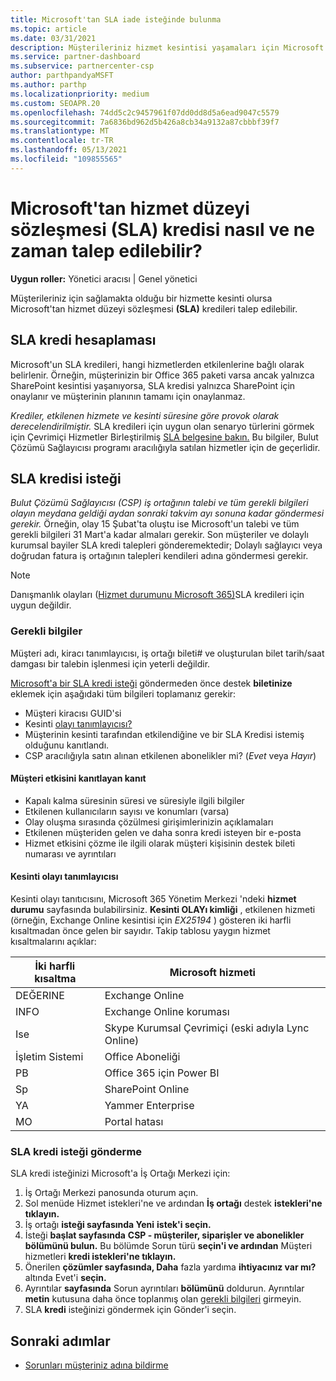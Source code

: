 ```yaml
---
title: Microsoft'tan SLA iade isteğinde bulunma
ms.topic: article
ms.date: 03/31/2021
description: Müşterileriniz hizmet kesintisi yaşamaları için Microsoft'tan hizmet düzeyi sözleşmesi (SLA) kredisi talep etmek için avantajları, kısıtlamaları ve yordamları öğrenin.
ms.service: partner-dashboard
ms.subservice: partnercenter-csp
author: parthpandyaMSFT
ms.author: parthp
ms.localizationpriority: medium
ms.custom: SEOAPR.20
ms.openlocfilehash: 74dd5c2c9457961f07dd0dd8d5a6ead9047c5579
ms.sourcegitcommit: 7a6836bd962d5b426a8cb34a9132a87cbbbf39f7
ms.translationtype: MT
ms.contentlocale: tr-TR
ms.lasthandoff: 05/13/2021
ms.locfileid: "109855565"
---
```

# <a name="how-and-when-to-request-a-service-level-agreement-sla-credit-from-microsoft"></a>Microsoft'tan hizmet düzeyi sözleşmesi (SLA) kredisi nasıl ve ne zaman talep edilebilir?

**Uygun roller:** Yönetici aracısı | Genel yönetici

Müşterileriniz için sağlamakta olduğu bir hizmette kesinti olursa Microsoft'tan hizmet düzeyi sözleşmesi **(SLA)** kredileri talep edilebilir.

## <a name="sla-credit-calculation"></a>SLA kredi hesaplaması

Microsoft'un SLA kredileri, hangi hizmetlerden etkilenlerine bağlı olarak belirlenir. Örneğin, müşterinizin bir Office 365 paketi varsa ancak yalnızca SharePoint kesintisi yaşanıyorsa, SLA kredisi yalnızca SharePoint için onaylanır ve müşterinin planının tamamı için onaylanmaz.

*Krediler, etkilenen hizmete ve kesinti süresine göre provok olarak derecelendirilmiştir.* SLA kredileri için uygun olan senaryo türlerini görmek için Çevrimiçi Hizmetler Birleştirilmiş [SLA belgesine bakın.](http://www.microsoftvolumelicensing.com/DocumentSearch.aspx?Mode=3&DocumentTypeId=37) Bu bilgiler, Bulut Çözümü Sağlayıcısı programı aracılığıyla satılan hizmetler için de geçerlidir.


## <a name="request-an-sla-credit"></a>SLA kredisi isteği

*Bulut Çözümü Sağlayıcısı (CSP) iş ortağının talebi ve tüm gerekli bilgileri olayın meydana geldiği aydan sonraki takvim ayı sonuna kadar göndermesi gerekir.* Örneğin, olay 15 Şubat'ta oluştu ise Microsoft'un talebi ve tüm gerekli bilgileri 31 Mart'a kadar almaları gerekir. Son müşteriler ve dolaylı kurumsal bayiler SLA kredi talepleri gönderemektedir; Dolaylı sağlayıcı veya doğrudan fatura iş ortağının talepleri kendileri adına göndermesi gerekir.

>[!NOTE]
>Danışmanlık olayları ([Hizmet durumunu Microsoft 365)](https://docs.microsoft.com/microsoft-365/enterprise/view-service-health?&preserve-view=trueo365-worldwide#incidents-and-advisories)SLA kredileri için uygun değildir.

### <a name="required-information"></a>Gerekli bilgiler

Müşteri adı, kiracı tanımlayıcısı, iş ortağı bileti# ve oluşturulan bilet tarih/saat damgası bir talebin işlenmesi için yeterli değildir.

[Microsoft'a bir SLA kredi isteği](#submit-sla-credit-request) göndermeden önce destek **biletinize** eklemek için aşağıdaki tüm bilgileri toplamanız gerekir:

- Müşteri kiracısı GUID'si
- Kesinti [olayı tanımlayıcısı?](#outage-incident-identifier)
- Müşterinin kesinti tarafından etkilendiğine ve bir SLA Kredisi istemiş olduğunu kanıtlandı.
- CSP aracılığıyla satın alınan etkilenen abonelikler mi? (*Evet* veya *Hayır*)

#### <a name="evidence-that-proves-customer-impact"></a>Müşteri etkisini kanıtlayan kanıt

- Kapalı kalma süresinin süresi ve süresiyle ilgili bilgiler
- Etkilenen kullanıcıların sayısı ve konumları (varsa)
- Olay oluşma sırasında çözülmesi girişimlerinizin açıklamaları
- Etkilenen müşteriden gelen ve daha sonra kredi isteyen bir e-posta
- Hizmet etkisini çözme ile ilgili olarak müşteri kişisinin destek bileti numarası ve ayrıntıları


#### <a name="outage-incident-identifier"></a>Kesinti olayı tanımlayıcısı

Kesinti olayı tanıtıcısını, Microsoft 365 Yönetim Merkezi 'ndeki **hizmet durumu** sayfasında bulabilirsiniz. **Kesinti OLAYı kimliği** , etkilenen hizmeti (örneğin, Exchange Online kesintisi için *EX25194* ) gösteren iki harfli kısaltmadan önce gelen bir sayıdır. Takip tablosu yaygın hizmet kısaltmalarını açıklar:

| İki harfli kısaltma | Microsoft hizmeti |
| ----------------------- | ----------------- |
| DEĞERINE | Exchange Online |
| INFO | Exchange Online koruması |
| Ise | Skype Kurumsal Çevrimiçi (eski adıyla Lync Online) |
| İşletim Sistemi | Office Aboneliği |
| PB | Office 365 için Power BI |
| Sp | SharePoint Online |
| YA | Yammer Enterprise |
| MO | Portal hatası |

### <a name="submit-sla-credit-request"></a>SLA kredi isteği gönderme

SLA kredi isteğinizi Microsoft'a İş Ortağı Merkezi için:

1. İş Ortağı Merkezi panosunda oturum açın.
2. Sol menüde Hizmet istekleri'ne ve ardından **İş ortağı** destek **istekleri'ne tıklayın.**
3. İş ortağı **isteği sayfasında Yeni** **istek'i seçin.**
4. İsteği **başlat sayfasında** **CSP - müşteriler, siparişler ve abonelikler bölümünü bulun.** Bu bölümde Sorun türü **seçin'i ve ardından** Müşteri hizmetleri **kredi istekleri'ne tıklayın.**
5. Önerilen **çözümler sayfasında, Daha** fazla yardıma **ihtiyacınız var mı?** altında Evet'i **seçin.**
6. Ayrıntılar **sayfasında** Sorun ayrıntıları **bölümünü** doldurun. Ayrıntılar **metin** kutusuna daha önce toplanmış olan [gerekli bilgileri](#required-information) girmeyin.
7. SLA **kredi** isteğinizi göndermek için Gönder'i seçin.

## <a name="next-steps"></a>Sonraki adımlar

- [Sorunları müşteriniz adına bildirme](report-problems-on-behalf-of-a-customer.md)
